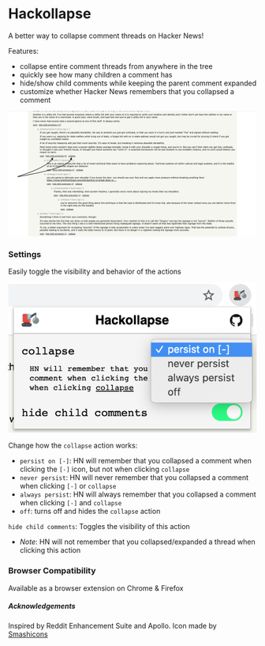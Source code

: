 # Hackollapse

A better way to collapse comment threads on Hacker News!

Features:
- collapse entire comment threads from anywhere in the tree
- quickly see how many children a comment has
- hide/show child comments while keeping the parent comment expanded
- customize whether Hacker News remembers that you collapsed a comment

![hackollapse image](resources/images/hackollapse.png "Hackollapse")

### Settings ###
Easily toggle the visibility and behavior of the actions

![hackollapse settings](resources/images/hackollapse_settings_expanded.png "Hackollapse settings")

Change how the `collapse` action works:
- `persist on [-]`: HN will remember that you collapsed a comment when clicking the `[-]` icon, but not when clicking `collapse`
- `never persist`: HN will never remember that you collapsed a comment when clicking `[-]` or `collapse`
- `always persist`: HN will always remember that you collapsed a comment when clicking `[-]` and `collapse`
- `off`: turns off and hides the `collapse` action

`hide child comments`: Toggles the visibility of this action
- *Note*: HN will not remember that you collapsed/expanded a thread when clicking this action

### Browser Compatibility ###
Available as a browser extension on Chrome & Firefox

##### Acknowledgements #####
Inspired by Reddit Enhancement Suite and Apollo. Icon made by <a href="https://smashicons.com/" title="Smashicons" target="_blank">Smashicons</a>

